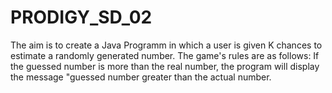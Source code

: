 # PRODIGY_SD_02
The aim is to create a Java Programm in which a user is given K chances to estimate a randomly generated number. The game's rules are as follows: If the guessed number is more than the real number, the program will display the message "guessed number greater than the actual number.
